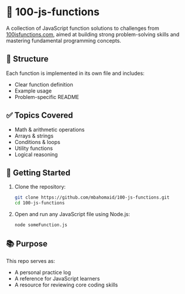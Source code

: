 # 🧠 100-js-functions

A collection of JavaScript function solutions to challenges from [100jsfunctions.com](https://100jsfunctions.com), aimed at building strong problem-solving skills and mastering fundamental programming concepts.

## 📁 Structure

Each function is implemented in its own file and includes:

* Clear function definition
* Example usage
* Problem-specific README

## ✅ Topics Covered

* Math & arithmetic operations
* Arrays & strings
* Conditions & loops
* Utility functions
* Logical reasoning

## 🚀 Getting Started

1. Clone the repository:

   ```bash
   git clone https://github.com/mbahomaid/100-js-functions.git
   cd 100-js-functions
   ```

2. Open and run any JavaScript file using Node.js:

   ```bash
   node someFunction.js
   ```

## 📚 Purpose

This repo serves as:

* A personal practice log
* A reference for JavaScript learners
* A resource for reviewing core coding skills

